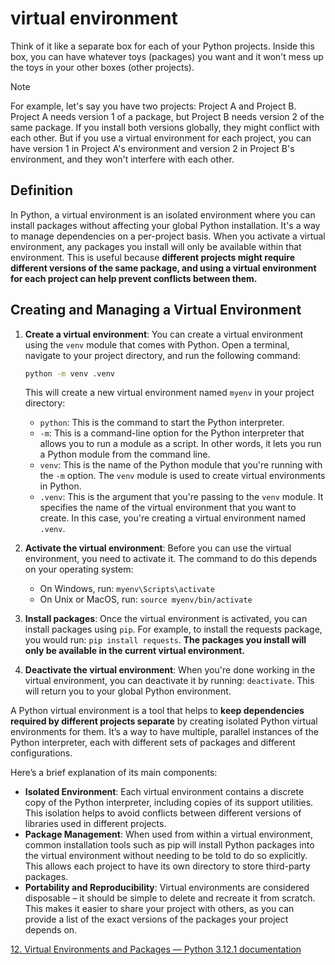 # virtual environment

Think of it like a separate box for each of your Python projects. Inside this box, you can have whatever toys (packages) you want and it won't mess up the toys in your other boxes (other projects).

> [!NOTE]
> For example, let's say you have two projects: Project A and Project B. Project A needs version 1 of a package, but Project B needs version 2 of the same package. If you install both versions globally, they might conflict with each other. But if you use a virtual environment for each project, you can have version 1 in Project A's environment and version 2 in Project B's environment, and they won't interfere with each other.

## Definition

In Python, a virtual environment is an isolated environment where you can install packages without affecting your global Python installation. It's a way to manage dependencies on a per-project basis. When you activate a virtual environment, any packages you install will only be available within that environment. This is useful because **different projects might require different versions of the same package, and using a virtual environment for each project can help prevent conflicts between them.**

## Creating and Managing a Virtual Environment

1. **Create a virtual environment**: You can create a virtual environment using the `venv` module that comes with Python. Open a terminal, navigate to your project directory, and run the following command:

    ```bash
    python -m venv .venv
    ```

    This will create a new virtual environment named `myenv` in your project directory:

    - `python`: This is the command to start the Python interpreter.
    - `-m`: This is a command-line option for the Python interpreter that allows you to run a module as a script. In other words, it lets you run a Python module from the command line.
    - `venv`: This is the name of the Python module that you're running with the `-m` option. The `venv` module is used to create virtual environments in Python.
    - `.venv`: This is the argument that you're passing to the `venv` module. It specifies the name of the virtual environment that you want to create. In this case, you're creating a virtual environment named `.venv`.

2. **Activate the virtual environment**: Before you can use the virtual environment, you need to activate it. The command to do this depends on your operating system:
    - On Windows, run: `myenv\Scripts\activate`
    - On Unix or MacOS, run: `source myenv/bin/activate`

3. **Install packages**: Once the virtual environment is activated, you can install packages using `pip`. For example, to install the requests package, you would run: `pip install requests`. **The packages you install will only be available in the current virtual environment.**

4. **Deactivate the virtual environment**: When you're done working in the virtual environment, you can deactivate it by running: `deactivate`. This will return you to your global Python environment.


A Python virtual environment is a tool that helps to **keep dependencies required by different projects separate** by creating isolated Python virtual environments for them. It’s a way to have multiple, parallel instances of the Python interpreter, each with different sets of packages and different configurations.

Here’s a brief explanation of its main components:
- **Isolated Environment**: Each virtual environment contains a discrete copy of the Python interpreter, including copies of its support utilities. This isolation helps to avoid conflicts between different versions of libraries used in different projects.
- **Package Management**: When used from within a virtual environment, common installation tools such as pip will install Python packages into the virtual environment without needing to be told to do so explicitly. This allows each project to have its own directory to store third-party packages.
- **Portability and Reproducibility**: Virtual environments are considered disposable – it should be simple to delete and recreate it from scratch. This makes it easier to share your project with others, as you can provide a list of the exact versions of the packages your project depends on.

[12. Virtual Environments and Packages — Python 3.12.1 documentation](https://docs.python.org/3/tutorial/venv.html)
